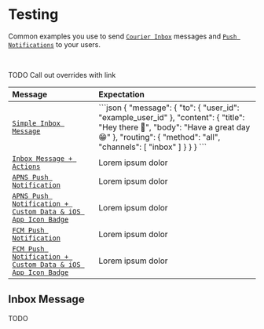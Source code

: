 # Testing

Common examples you use to send [`Courier Inbox`](https://github.com/trycourier/courier-ios/blob/feature/inbox-docs/Docs/Inbox.md) messages and [`Push Notifications`](https://github.com/trycourier/courier-ios/blob/feature/inbox-docs/Docs/PushNotifications.md) to your users.

&emsp;

TODO Call out overrides with link

<table>
    <thead>
        <tr>
            <th width="300px" align="left">Message</th>
            <th width="700px" align="left">Expectation</th>
        </tr>
    </thead>
    <tbody>
        <tr width="600px">
            <td align="left">
                <a href="TODO">
                    <code>Simple Inbox Message</code>
                </a>
            </td>
            <td align="left">
```json
{
    "message": {
        "to": {
            "user_id": "example_user_id"
        },
        "content": {
            "title": "Hey there 👋",
            "body": "Have a great day 😁"
        },
        "routing": {
            "method": "all",
            "channels": [
                "inbox"
            ]
        }
    }
}
```
            </td>
        </tr>
        <tr width="600px">
            <td align="left">
                <a href="TODO">
                    <code>Inbox Message + Actions</code>
                </a>
            </td>
            <td align="left">
                Lorem ipsum dolor
            </td>
        </tr>
        <tr width="600px">
            <td align="left">
                <a href="TODO">
                    <code>APNS Push Notification</code>
                </a>
            </td>
            <td align="left">
                Lorem ipsum dolor
            </td>
        </tr>
        <tr width="600px">
            <td align="left">
                <a href="TODO">
                    <code>APNS Push Notification + Custom Data & iOS App Icon Badge</code>
                </a>
            </td>
            <td align="left">
                Lorem ipsum dolor
            </td>
        </tr>
        <tr width="600px">
            <td align="left">
                <a href="TODO">
                    <code>FCM Push Notification</code>
                </a>
            </td>
            <td align="left">
                Lorem ipsum dolor
            </td>
        </tr>
        <tr width="600px">
            <td align="left">
                <a href="TODO">
                    <code>FCM Push Notification + Custom Data & iOS App Icon Badge</code>
                </a>
            </td>
            <td align="left">
                Lorem ipsum dolor
            </td>
        </tr>
    </tbody>
</table>

## Inbox Message

TODO
